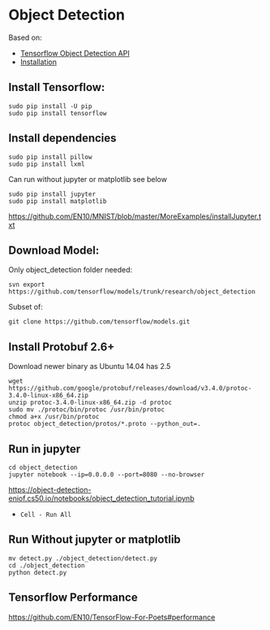 # Object Detection

Based on: 
* [Tensorflow Object Detection API](https://github.com/tensorflow/models/tree/master/research/object_detection)
* [Installation](https://github.com/tensorflow/models/blob/master/research/object_detection/g3doc/installation.md)

## Install Tensorflow:

    sudo pip install -U pip  
    sudo pip install tensorflow 
    
## Install dependencies 

    sudo pip install pillow
    sudo pip install lxml
    
Can run without jupyter or matplotlib see below
    
    sudo pip install jupyter
    sudo pip install matplotlib

https://github.com/EN10/MNIST/blob/master/MoreExamples/installJupyter.txt
    
## Download Model:
Only object_detection folder needed:

    svn export https://github.com/tensorflow/models/trunk/research/object_detection

Subset of:

    git clone https://github.com/tensorflow/models.git
    
## Install Protobuf 2.6+
Download newer binary as Ubuntu 14.04 has 2.5

    wget https://github.com/google/protobuf/releases/download/v3.4.0/protoc-3.4.0-linux-x86_64.zip
    unzip protoc-3.4.0-linux-x86_64.zip -d protoc
    sudo mv ./protoc/bin/protoc /usr/bin/protoc
    chmod a+x /usr/bin/protoc
    protoc object_detection/protos/*.proto --python_out=.

## Run in jupyter
    cd object_detection
    jupyter notebook --ip=0.0.0.0 --port=8080 --no-browser
https://object-detection-eniof.cs50.io/notebooks/object_detection_tutorial.ipynb
* `Cell - Run All`

## Run Without jupyter or matplotlib
    
    mv detect.py ./object_detection/detect.py
    cd ./object_detection
    python detect.py
    
## Tensorflow Performance

https://github.com/EN10/TensorFlow-For-Poets#performance